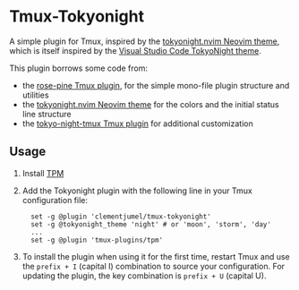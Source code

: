 # Tmux-Tokyonight

A simple plugin for Tmux, inspired by the
[tokyonight.nvim Neovim theme](https://github.com/folke/tokyonight.nvim), which is itself inspired
by the [Visual Studio Code TokyoNight theme](https://github.com/enkia/tokyo-night-vscode-theme).

This plugin borrows some code from:

- the [rose-pine Tmux plugin](https://github.com/rose-pine/tmux), for the simple mono-file plugin
  structure and utilities
- the [tokyonight.nvim Neovim theme](https://github.com/folke/tokyonight.nvim) for the colors and
  the initial status line structure
- the [tokyo-night-tmux Tmux plugin](https://github.com/janoamaral/tokyo-night-tmux) for additional
  customization

## Usage

1. Install [TPM](https://github.com/tmux-plugins/tpm)

2. Add the Tokyonight plugin with the following line in your Tmux configuration file:

   ```tmux
     set -g @plugin 'clementjumel/tmux-tokyonight'
     set -g @tokyonight_theme 'night' # or 'moon', 'storm', 'day'
     ... 
     set -g @plugin 'tmux-plugins/tpm'
   ```

3. To install the plugin when using it for the first time, restart Tmux and use the `prefix + I`
   (capital I) combination to source your configuration. For updating the plugin, the key
   combination is `prefix + U` (capital U).
